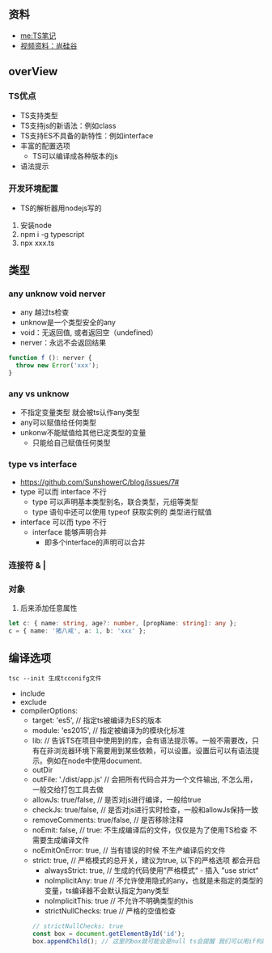 ## 资料
- [me:TS笔记](https://juejin.cn/post/7103091056891297805)
- [视频资料：尚硅谷](https://www.bilibili.com/video/BV1Xy4y1v7S2?p=2&spm_id_from=pageDriver&vd_source=9365026f6347e9c46f07d250d20b5787)

## overView
### TS优点
- TS支持类型
- TS支持js的新语法：例如class
- TS支持ES不具备的新特性：例如interface
- 丰富的配置选项
  - TS可以编译成各种版本的js
- 语法提示
### 开发环境配置
- TS的解析器用nodejs写的
1. 安装node
2. npm i -g typescript
3. npx xxx.ts

## 类型
### any unknow void nerver
- any 越过ts检查
- unknow是一个类型安全的any
- void：无返回值, 或者返回空（undefined）
- nerver：永远不会返回结果
```ts
function f (): nerver {
  throw new Error('xxx');
}
```
### any vs unknow
- 不指定变量类型 就会被ts认作any类型
- any可以赋值给任何类型
- unkonw不能赋值给其他已定类型的变量
  - 只能给自己赋值任何类型

### type vs interface
- https://github.com/SunshowerC/blog/issues/7#
- type 可以而 interface 不行
  - type 可以声明基本类型别名，联合类型，元组等类型
  - type 语句中还可以使用 typeof 获取实例的 类型进行赋值
- interface 可以而 type 不行
  - interface 能够声明合并
    - 即多个interface的声明可以合并

### 连接符 & |
### 对象
1. 后来添加任意属性
```ts
let c: { name: string, age?: number, [propName: string]: any };
c = { name: '猪八戒', a: 1, b: 'xxx' };
```

## 编译选项
```
tsc --init 生成tcconifg文件
```
- include
- exclude
- compilerOptions: 
  - target: 'es5', // 指定ts被编译为ES的版本
  - module: 'es2015', // 指定被编译为的模块化标准 
  - lib: // 告诉TS在项目中使用到的库，会有语法提示等。一般不需要改，只有在非浏览器环境下需要用到某些依赖，可以设置。设置后可以有语法提示。例如在node中使用document.
  - outDir
  - outFile: './dist/app.js' // 会把所有代码合并为一个文件输出, 不怎么用，一般交给打包工具去做
  - allowJs: true/false, // 是否对js进行编译，一般给true
  - checkJs: true/false, // 是否对js进行实时检查，一般和allowJs保持一致
  - removeComments: true/false, // 是否移除注释
  - noEmit: false, // true: 不生成编译后的文件，仅仅是为了使用TS检查 不需要生成编译文件
  - noEmitOnError: true, // 当有错误的时候 不生产编译后的文件
  - strict: true, // 严格模式的总开关，建议为true, 以下的严格选项 都会开启
    - alwaysStrict: true, // 生成的代码使用”严格模式“ - 插入 ”use strict“
    - noImplicitAny: true // 不允许使用隐式的any，也就是未指定的类型的变量，ts编译器不会默认指定为any类型
    - noImplicitThis: true // 不允许不明确类型的this
    - strictNullChecks: true  // 严格的空值检查
    ```ts
    // strictNullChecks: true
    const box = document.getElementById('id');
    box.appendChild(); // 这里的box就可能会是null ts会提醒 我们可以用if判断下box非null之类的
    ```

